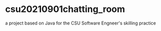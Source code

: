 # csu20210901chatting_room
a project based on Java for the CSU Software Engneer's skilling practice
